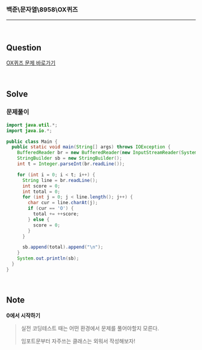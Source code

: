 ### 백준\문자열\8958\OX퀴즈

---

<br/>

## Question

[OX퀴즈 문제 바로가기](https://www.acmicpc.net/problem/8958)

<br/>

## Solve

### 문제풀이

```java
import java.util.*;
import java.io.*;

public class Main {
  public static void main(String[] args) throws IOException {
    BufferedReader br = new BufferedReader(new InputStreamReader(System.in));
    StringBuilder sb = new StringBuilder();
    int t = Integer.parseInt(br.readLine());

    for (int i = 0; i < t; i++) {
      String line = br.readLine();
      int score = 0;
      int total = 0;
      for (int j = 0; j < line.length(); j++) {
        char cur = line.charAt(j);
        if (cur == 'O') {
          total += ++score;
        } else {
          score = 0;
        }
      }

      sb.append(total).append("\n");
    }
    System.out.println(sb);
  }
}
```

<br/>

## Note

**0에서 시작하기**

> 실전 코딩테스트 때는 어떤 환경에서 문제를 풀어야할지 모른다.
>
> 임포트문부터 자주쓰는 클래스는 외워서 작성해보자!
